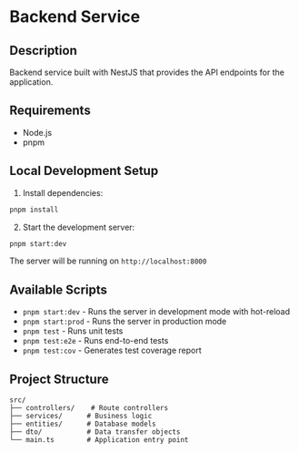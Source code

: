 # Backend Service

## Description
Backend service built with NestJS that provides the API endpoints for the application.

## Requirements
- Node.js
- pnpm

## Local Development Setup

1. Install dependencies:
```bash
pnpm install
```

2. Start the development server:
```bash
pnpm start:dev
```
The server will be running on `http://localhost:8000`

## Available Scripts

- `pnpm start:dev` - Runs the server in development mode with hot-reload
- `pnpm start:prod` - Runs the server in production mode
- `pnpm test` - Runs unit tests
- `pnpm test:e2e` - Runs end-to-end tests
- `pnpm test:cov` - Generates test coverage report

## Project Structure
```
src/
├── controllers/    # Route controllers
├── services/      # Business logic
├── entities/      # Database models
├── dto/           # Data transfer objects
└── main.ts        # Application entry point
```
